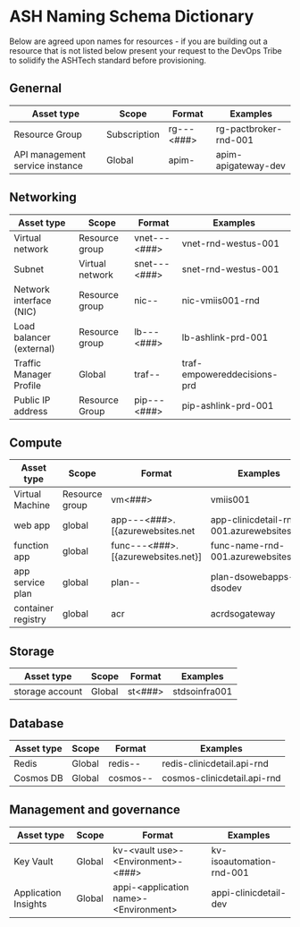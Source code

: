 # ASH Naming Schema Dictionary
Below are agreed upon names for resources - if you are building out a resource that is not listed below present your request to the DevOps Tribe to solidify the ASHTech standard before provisioning.

## Genernal

|Asset type| Scope| Format|Examples|
|--|--|--|--|
| Resource Group | Subscription | rg-<App or service name>-<Subscription type>-<###> | rg-pactbroker-rnd-001 |
| API management service instance | Global | apim-<App or service name> | apim-apigateway-dev |


## Networking

|Asset type| Scope| Format|Examples|
|--|--|--|--|
| Virtual network | Resource group | vnet-<Subscription type>-<Region>-<###> | vnet-rnd-westus-001 |
| Subnet | Virtual network | snet-<subscription>-<subregion>-<###> | snet-rnd-westus-001 |
| Network interface (NIC)  | Resource group | nic-<vm name>-<subscription> | nic-vmiis001-rnd |
| Load balancer (external) | Resource group | lb-<application>-<env>-<###>| lb-ashlink-prd-001|
| Traffic Manager Profile | Global | traf-<application>-<env> | traf-empowereddecisions-prd |
| Public IP address| Resource Group | pip-<application>-<env>-<###> | pip-ashlink-prd-001|

## Compute

|Asset type| Scope| Format|Examples|
|--|--|--|--|
| Virtual Machine | Resource group | vm<policy name or app name><###> | vmiis001 |
| web app | global | app-<App Name>-<Environment>-<###>.[{azurewebsites.net | app-clinicdetail-rnd-001.azurewebsites.net|
| function app | global | func-<App Name>-<Environment>-<###>.[{azurewebsites.net}] | func-name-rnd-001.azurewebsites.net|
| app service plan | global | plan-<grouping>-<Environment> | plan-dsowebapps-dsodev|
| container registry | global | acr<application> | acrdsogateway|

## Storage

|Asset type| Scope| Format|Examples|
|--|--|--|--|
| storage account | Global | st<storage name><###> | stdsoinfra001 |

## Database

|Asset type| Scope| Format|Examples|
|--|--|--|--|
| Redis | Global | redis-<app name>-<Environment> | redis-clinicdetail.api-rnd |
| Cosmos DB | Global | cosmos-<app name>-<Environment> | cosmos-clinicdetail.api-rnd |

## Management and governance

|Asset type| Scope| Format|Examples|
|--|--|--|--|
| Key Vault | Global | kv-\<vault use>-\<Environment>-\<\#\#\#> | kv-isoautomation-rnd-001 |
| Application Insights | Global | appi-\<application name>-\<Environment> | appi-clinicdetail-dev |